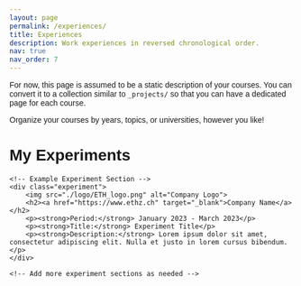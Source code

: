 ```yaml
---
layout: page
permalink: /experiences/
title: Experiences
description: Work experiences in reversed chronological order.
nav: true
nav_order: 7
---
```


For now, this page is assumed to be a static description of your courses. You can convert it to a collection similar to `_projects/` so that you can have a dedicated page for each course.

Organize your courses by years, topics, or universities, however you like!


<!DOCTYPE html>
<html lang="en">
<head>
    <meta charset="UTF-8">
    <meta name="viewport" content="width=device-width, initial-scale=1.0">
    <style>
        /* Add your CSS styles here */
        body {
            font-family: Arial, sans-serif;
        }
        .experiment {
            margin: 20px;
            border: 1px solid #ccc;
            padding: 20px;
            border-radius: 5px;
            display: flex; /* Add flex display */
            align-items: center; /* Center vertically */
        }
        .experiment img {
            max-width: 100px;
        }
        .experiment h2 {
            margin-top: 0;
            margin-left: 20px; /* Add margin to separate logo and name */
        }
    </style>
</head>
<body>
    <h1>My Experiments</h1>

    <!-- Example Experiment Section -->
    <div class="experiment">
        <img src="./logo/ETH_logo.png" alt="Company Logo">
        <h2><a href="https://www.ethz.ch" target="_blank">Company Name</a></h2>
        <p><strong>Period:</strong> January 2023 - March 2023</p>
        <p><strong>Title:</strong> Experiment Title</p>
        <p><strong>Description:</strong> Lorem ipsum dolor sit amet, consectetur adipiscing elit. Nulla et justo in lorem cursus bibendum.</p>
    </div>

    <!-- Add more experiment sections as needed -->
</body>
</html>


